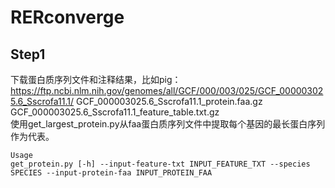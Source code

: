 # RERconverge
## Step1 
下载蛋白质序列文件和注释结果，比如pig：https://ftp.ncbi.nlm.nih.gov/genomes/all/GCF/000/003/025/GCF_000003025.6_Sscrofa11.1/ 
GCF_000003025.6_Sscrofa11.1_protein.faa.gz  
GCF_000003025.6_Sscrofa11.1_feature_table.txt.gz  
使用get_largest_protein.py从faa蛋白质序列文件中提取每个基因的最长蛋白序列作为代表。
```
Usage
get_protein.py [-h] --input-feature-txt INPUT_FEATURE_TXT --species SPECIES --input-protein-faa INPUT_PROTEIN_FAA
```
